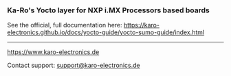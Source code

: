 ### Ka-Ro's Yocto layer for NXP i.MX Processors based boards ###

See the official, full documentation here: https://karo-electronics.github.io/docs/yocto-guide/yocto-sumo-guide/index.html 


---
https://www.karo-electronics.de

Contact support: support@karo-electronics.de
